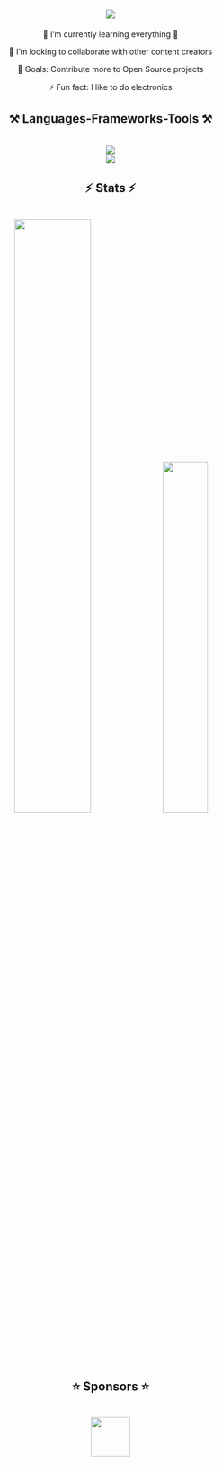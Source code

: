 <h1 align="center">
    <img src="https://readme-typing-svg.herokuapp.com/?font=Righteous&size=35&center=true&vCenter=true&width=500&height=70&duration=3000&lines=Hi+There!+👋;+I'm+Muksin!;" />
</h1>

<div align="center">
  
🌱 I’m currently learning everything 🤣

👯 I’m looking to collaborate with other content creators

🥅 Goals: Contribute more to Open Source projects

⚡ Fun fact: I like to do electronics

</div>

<h2 align="center">⚒️ Languages-Frameworks-Tools ⚒️</h2>
<br/>
<div align="center">
    <img src="https://skillicons.dev/icons?i=python,cpp,javascript,typescript,html,css,nodejs,express,mongodb" /><br>
    <img src="https://skillicons.dev/icons?i=angular,react,electron,arduino,linux,bash,docker,firebase" /><br>
</div>

<h2 align="center">⚡ Stats ⚡</h2>
<br>
<div align=center>
  <img width=52% src="https://github-readme-stats.vercel.app/api?username=muki01&theme=react&show_icons=true&hide_border=true&count_private=true"/>
  <img width=40% src="https://github-readme-stats.vercel.app/api/top-langs/?username=muki01&theme=react&show_icons=true&hide_border=true&layout=compact" />
</div>

<h2 align="center">⭐ Sponsors ⭐</h2>
<br>
<div align=center>
    <a href="https://www.pcbway.com/">
        <img width=70px src="https://github.com/user-attachments/assets/793d8b14-11d8-4dde-9778-d24fd80c78ea"/>
    </a>
</div>

<!--<div align="center">
  <h2 align="center">💛 Visitor count 💛</h2>
  <img src="https://profile-counter.glitch.me/muki01/count.svg" />
</div>-->

